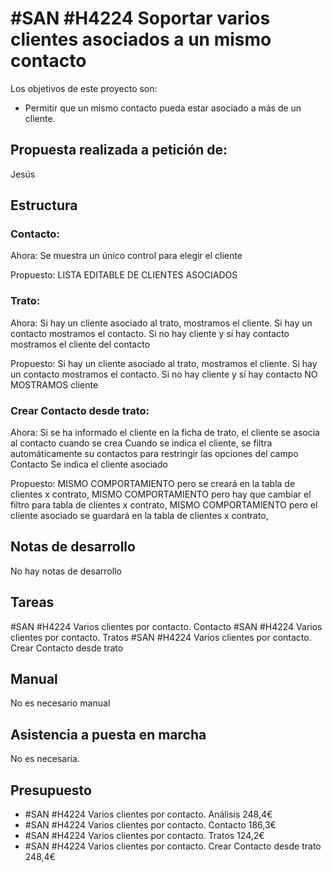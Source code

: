 # #SAN #H4224 Soportar varios clientes asociados a un mismo contacto

Los objetivos de este proyecto son:
+ Permitir que un mismo contacto pueda estar asociado a más de un cliente.

## Propuesta realizada a petición de:
Jesús

## Estructura

### Contacto:
Ahora:
Se muestra un único control para elegir el cliente

Propuesto:
LISTA EDITABLE DE CLIENTES ASOCIADOS

### Trato:
Ahora:
Si hay un cliente asociado al trato, mostramos el cliente.
Si hay un contacto mostramos el contacto.
Si no hay cliente y sí hay contacto mostramos el cliente del contacto

Propuesto:
Si hay un cliente asociado al trato, mostramos el cliente.
Si hay un contacto mostramos el contacto.
Si no hay cliente y sí hay contacto NO MOSTRAMOS cliente

### Crear Contacto desde trato:
Ahora:
Si se ha informado el cliente en la ficha de trato, el cliente se asocia al contacto cuando se crea
Cuando se indica el cliente, se filtra automáticamente su contactos para restringir las opciones del campo Contacto
Se indica el cliente asociado

Propuesto:
MISMO COMPORTAMIENTO pero se creará en la tabla de clientes x contrato,
MISMO COMPORTAMIENTO pero hay que cambiar el filtro para tabla de clientes x contrato,
MISMO COMPORTAMIENTO pero el cliente asociado se guardará en la tabla de clientes x contrato,

## Notas de desarrollo
No hay notas de desarrollo

## Tareas
#SAN #H4224 Varios clientes por contacto. Contacto
#SAN #H4224 Varios clientes por contacto. Tratos
#SAN #H4224 Varios clientes por contacto. Crear Contacto desde trato

## Manual
No es necesario manual

## Asistencia a puesta en marcha
No es necesaria.

## Presupuesto
* #SAN #H4224 Varios clientes por contacto. Análisis 248,4€
* #SAN #H4224 Varios clientes por contacto. Contacto 186,3€
* #SAN #H4224 Varios clientes por contacto. Tratos 124,2€
* #SAN #H4224 Varios clientes por contacto. Crear Contacto desde trato 248,4€
